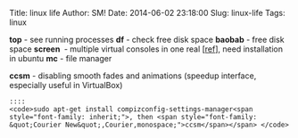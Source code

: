 Title: linux life
Author: SM!
Date: 2014-06-02 23:18:00
Slug: linux-life
Tags: linux

**top** - see running processes
**df** - check free disk space
**baobab** - free disk space 
**screen&nbsp;** - multiple virtual consoles in one real [[ref](http://sergevideo.blogspot.com/2014/05/multiple-windows-in-one-linux-terminal.html)], need installation in ubuntu
**mc** - file manager

**ccsm** - disabling smooth fades and animations (speedup interface, especially useful in VirtualBox)

    ::::
    <code>sudo apt-get install compizconfig-settings-manager<span style="font-family: inherit;">, then <span style="font-family: &quot;Courier New&quot;,Courier,monospace;">ccsm</span></span> </code>




